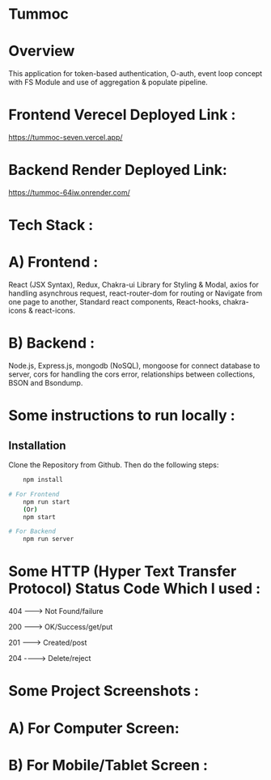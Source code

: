 # Tummoc

# Overview

This application for token-based authentication, O-auth, event loop concept with FS Module and use of aggregation & populate pipeline.

# Frontend Verecel Deployed Link :
https://tummoc-seven.vercel.app/


# Backend Render Deployed Link:
https://tummoc-64iw.onrender.com/


# Tech Stack :

# A) Frontend :

React (JSX Syntax), Redux, Chakra-ui Library for Styling & Modal, axios for handling asynchrous request, react-router-dom for routing or Navigate from one page to another, Standard react components, React-hooks, chakra-icons & react-icons.

# B) Backend :

Node.js, Express.js, mongodb (NoSQL), mongoose for connect database to server, cors for handling the cors error, relationships between collections, BSON and Bsondump.

# Some instructions to run locally :

## Installation

Clone the Repository from Github. Then do the following steps:

```bash
    npm install

# For Frontend
    npm run start
    (Or)
    npm start

# For Backend
    npm run server
```

# Some HTTP (Hyper Text Transfer Protocol) Status Code Which I used :

404 ---> Not Found/failure

200 ---> OK/Success/get/put

201 ---> Created/post

204 ----> Delete/reject

# Some Project Screenshots :

# A) For Computer Screen:

# B) For Mobile/Tablet Screen :

